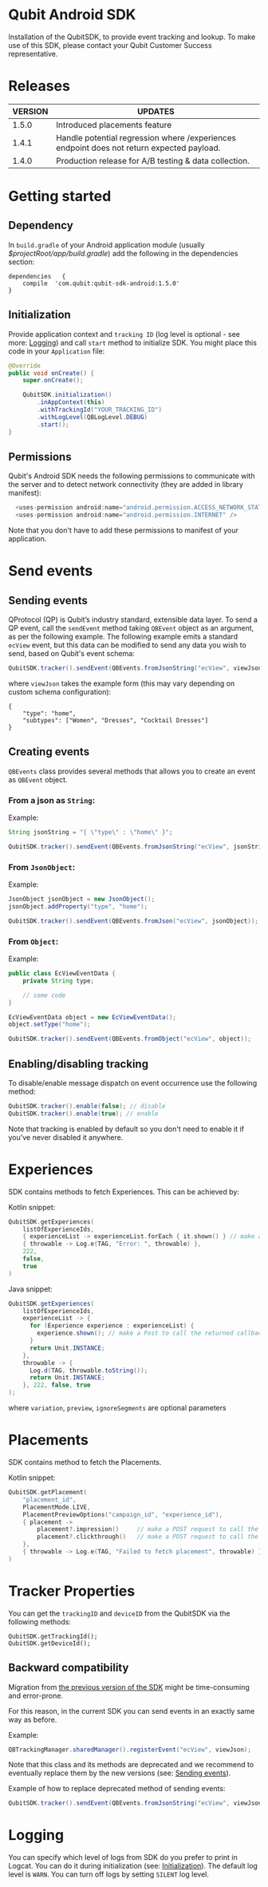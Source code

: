 # Qubit Android SDK

Installation of the QubitSDK, to provide event tracking and lookup. To make use of this SDK, please contact your Qubit Customer Success representative.

# Releases

| VERSION | UPDATES |
|---|---|
| 1.5.0 | Introduced placements feature
| 1.4.1 | Handle potential regression where /experiences endpoint does not return expected payload.
| 1.4.0 | Production release for A/B testing & data collection.


# Getting started

## Dependency

In `build.gradle` of your Android application module (usually *$projectRoot/app/build.gradle*) add the following in the dependencies section:

```
dependencies   {
    compile  'com.qubit:qubit-sdk-android:1.5.0'
}
```

## Initialization

Provide application context and `tracking ID` (log level is optional - see more: [Logging](#logging)) and call `start` method to initialize SDK. You might place this code in your `Application` file:

```java
@Override
public void onCreate() {
    super.onCreate();

    QubitSDK.initialization()
        .inAppContext(this)
        .withTrackingId("YOUR_TRACKING_ID")
        .withLogLevel(QBLogLevel.DEBUG)
        .start();
}
```

## Permissions
Qubit's Android SDK needs the following permissions to communicate with the server and to detect network connectivity (they are added in library manifest):

```java
  <uses-permission android:name="android.permission.ACCESS_NETWORK_STATE"/>
  <uses-permission android:name="android.permission.INTERNET" />
```

Note that you don't have to add these permissions to manifest of your application.

# Send events

## Sending events
QProtocol (QP) is Qubit’s industry standard, extensible data layer. To send a QP event, call the `sendEvent` method taking `QBEvent` object as an argument, as per the following example. The following example emits a standard `ecView` event, but this data can be modified to send any data you wish to send, based on Qubit's event schema:

```java
QubitSDK.tracker().sendEvent(QBEvents.fromJsonString("ecView", viewJson));
```

where `viewJson` takes the example form (this may vary depending on custom schema configuration):

```
{
    "type": "home",
    "subtypes": ["Women", "Dresses", "Cocktail Dresses"]
}
```

## Creating events

`QBEvents` class provides several methods that allows you to create an event as `QBEvent` object.

### From a json as `String`:

Example:

```java
String jsonString = "{ \"type\" : \"home\" }";

QubitSDK.tracker().sendEvent(QBEvents.fromJsonString("ecView", jsonString));
```

### From `JsonObject`:

Example:

```java
JsonObject jsonObject = new JsonObject();
jsonObject.addProperty("type", "home");

QubitSDK.tracker().sendEvent(QBEvents.fromJson("ecView", jsonObject));
```

### From `Object`:

Example:

```java
public class EcViewEventData {
    private String type;

    // some code
}
```

```java
EcViewEventData object = new EcViewEventData();
object.setType("home");

QubitSDK.tracker().sendEvent(QBEvents.fromObject("ecView", object));
```

## Enabling/disabling tracking
To disable/enable message dispatch on event occurrence use the following method:

```java
QubitSDK.tracker().enable(false); // disable
QubitSDK.tracker().enable(true); // enable
```

Note that tracking is enabled by default so you don't need to enable it if you've never disabled it anywhere.

# Experiences

SDK contains methods to fetch Experiences. This can be achieved by:

Kotlin snippet:
```kotlin    
QubitSDK.getExperiences(
    listOfExperienceIds,
    { experienceList -> experienceList.forEach { it.shown() } // make a Post to call the returned callback URL },
    { throwable -> Log.e(TAG, "Error: ", throwable) },
    222,
    false,
    true
)
```

Java snippet:
```java
QubitSDK.getExperiences(
    listOfExperienceIds,
    experienceList -> {
      for (Experience experience : experienceList) {
        experience.shown(); // make a Post to call the returned callback URL
      }
      return Unit.INSTANCE;
    },
    throwable -> {
      Log.d(TAG, throwable.toString());
      return Unit.INSTANCE;
    }, 222, false, true
);
```

where `variation`, `preview`, `ignoreSegments` are optional parameters

# Placements

SDK contains method to fetch the Placements.

Kotlin snippet:

```kotlin
QubitSDK.getPlacement(
    "placement_id",
    PlacementMode.LIVE,
    PlacementPreviewOptions("campaign_id", "experience_id"),
    { placement ->
        placement?.impression()     // make a POST request to call the returned impression callback URL
        placement?.clickthrough()   // make a POST request to call the returned clickthrough callback URL
    },
    { throwable -> Log.e(TAG, "Failed to fetch placement", throwable) }
)
```

# Tracker Properties
You can get the `trackingID` and `deviceID` from the QubitSDK via the following methods:
```
QubitSDK.getTrackingId();
QubitSDK.getDeviceId();
```

## Backward compatibility

Migration from [the previous version of the SDK](https://github.com/qubitdigital/android-tracker) might be time-consuming and error-prone.

For this reason, in the current SDK you can send events in an exactly same way as before.

Example:

```java
QBTrackingManager.sharedManager().registerEvent("ecView", viewJson);
```

Note that this class and its methods are deprecated and we recommend to eventually replace them by the new versions (see: [Sending events](#sending-events)).

Example of how to replace deprecated method of sending events:

```java
QubitSDK.tracker().sendEvent(QBEvents.fromJsonString("ecView", viewJson));
```

# Logging

You can specify which level of logs from SDK do you prefer to print in Logcat. You can do it during initialization (see: [Initialization](#initialization)). The default log level is `WARN`. You can turn off logs by setting `SILENT` log level.

